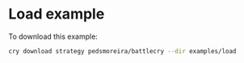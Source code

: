 # Load example

To download this example:

```bash
cry download strategy pedsmoreira/battlecry --dir examples/load
```
